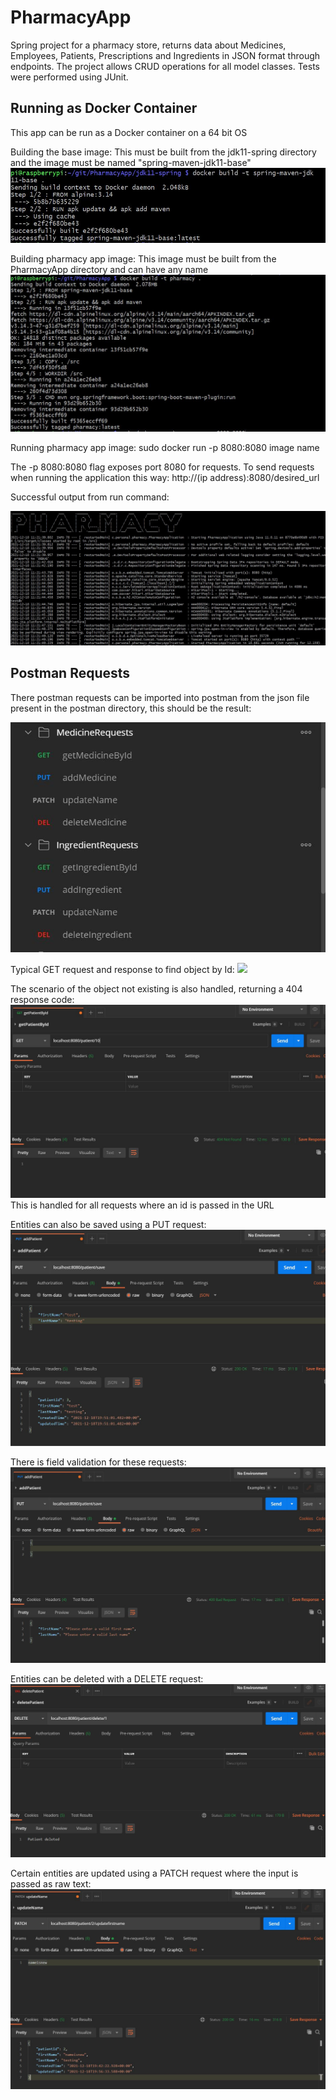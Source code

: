 # PharmacyApp
Spring project for a pharmacy store, returns data about Medicines, Employees, Patients, Prescriptions and Ingredients in JSON format through endpoints.
The project allows CRUD operations for all model classes.
Tests were performed using JUnit.

## Running as Docker Container
This app can be run as a Docker container on a 64 bit OS

Building the base image:
This must be built from the jdk11-spring directory and the image must be named "spring-maven-jdk11-base"
![](https://github.com/RavinderSian/PharmacyApp/blob/main/screenshots/Docker%20build%20for%20base%20image.JPG)

Building pharmacy app image:
This image must be built from the PharmacyApp directory and can have any name
![](https://github.com/RavinderSian/PharmacyApp/blob/main/screenshots/Build%20Pharmacy%20Image.JPG)

Running pharmacy app image:
sudo docker run -p 8080:8080 image name

The -p 8080:8080 flag exposes port 8080 for requests.
To send requests when running the application this way:
http://(ip address):8080/desired_url

Successful output from run command:

![](https://github.com/RavinderSian/PharmacyApp/blob/main/screenshots/App%20Running%20Correctly.JPG)

## Postman Requests
There postman requests can be imported into postman from the json file present in the postman directory, this should be the result:

![](https://github.com/RavinderSian/PharmacyApp/blob/main/screenshots/Postman%20Requests.JPG)

Typical GET request and response to find object by Id:
![](https://github.com/RavinderSian/PharmacyApp/blob/main/screenshots/Get%20Patient%20By%20Id.JPG)

The scenario of the object not existing is also handled, returning a 404 response code:
![](https://github.com/RavinderSian/PharmacyApp/blob/main/screenshots/Get%20Patient%20No%20Id.JPG)
This is handled for all requests where an id is passed in the URL

Entities can also be saved using a PUT request:
![](https://github.com/RavinderSian/PharmacyApp/blob/main/screenshots/Patient%20Saved.JPG)

There is field validation for these requests:
![](https://github.com/RavinderSian/PharmacyApp/blob/main/screenshots/Patient%20No%20Fields.JPG)

Entities can be deleted with a DELETE request:
![](https://github.com/RavinderSian/PharmacyApp/blob/main/screenshots/Delete%20Patient.JPG)

Certain entities are updated using a PATCH request where the input is passed as raw text:
![](https://github.com/RavinderSian/PharmacyApp/blob/main/screenshots/Update%20Patient%20Name.JPG)

